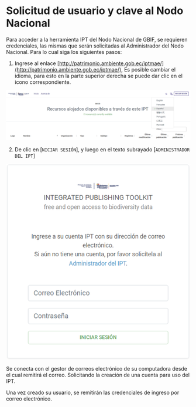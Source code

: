 # Solicitud de usuario y clave al Nodo Nacional

Para acceder a la herramienta IPT del Nodo Nacional de GBIF, se requieren credenciales, las mismas que serán solicitadas al Administrador del Nodo Nacional. Para lo cual siga los siguientes pasos: &#x20;

1. Ingrese al enlace [http://patrimonio.ambiente.gob.ec/iptmae/](http://patrimonio.ambiente.gob.ec/iptmae/), Es posible cambiar el idioma, para esto en la parte superior derecha se puede dar clic en el icono correspondiente.

![](<../.gitbook/assets/image (2) (1) (2).png>)

2. De clic en \[`NICIAR SESIÓN`], y luego en el texto subrayado \[`ADMINISTRADOR DEL IPT`]

![](<../.gitbook/assets/image (3) (1).png>)

Se conecta con el gestor de correos electrónico de su computadora desde el cual remitirá el correo. Solicitando la creación de una cuenta para uso del IPT.

Una vez creado su usuario, se remitirán las credenciales de ingreso por correo electrónico.
